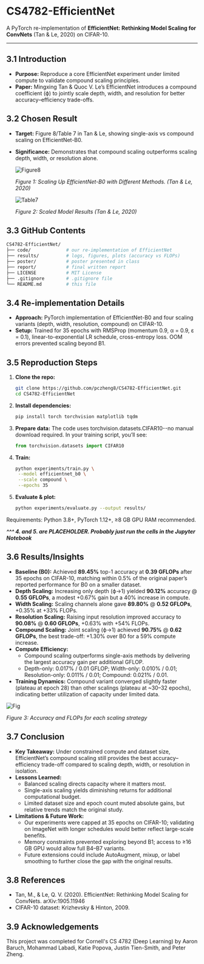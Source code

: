 # CS4782-EfficientNet

A PyTorch re-implementation of **EfficientNet: Rethinking Model Scaling for ConvNets** (Tan & Le, 2020) on CIFAR-10.

---

## 3.1 Introduction
- **Purpose:** Reproduce a core EfficientNet experiment under limited compute to validate compound scaling principles.  
- **Paper:** Mingxing Tan & Quoc V. Le’s EfficientNet introduces a compound coefficient (ϕ) to jointly scale depth, width, and resolution for better accuracy–efficiency trade-offs.

## 3.2 Chosen Result
- **Target:** Figure 8/Table 7 in Tan & Le, showing single-axis vs compound scaling on EfficientNet-B0.  
- **Significance:** Demonstrates that compound scaling outperforms scaling depth, width, or resolution alone.

  ![Figure8](https://github.com/user-attachments/assets/9eed60a7-ca91-4d39-846b-271e61153da7)
  
  *Figure 1: Scaling Up EfficientNet-B0 with Different Methods. (Tan & Le, 2020)*
  
  ![Table7](https://github.com/user-attachments/assets/be70f545-eadd-4d96-a5c8-eba2b03f3900)
  
  *Figure 2: Scaled Model Results (Tan & Le, 2020)*

## 3.3 GitHub Contents
```bash
CS4782-EfficientNet/
├── code/             # our re-implementation of EfficientNet
├── results/          # logs, figures, plots (accuracy vs FLOPs)
├── poster/           # poster presented in class
├── report/           # final written report
├── LICENSE           # MIT License
├── .gitignore        # .gitignore file
└── README.md         # this file
```

## 3.4 Re-implementation Details
- **Approach:** PyTorch implementation of EfficientNet-B0 and four scaling variants (depth, width, resolution, compound) on CIFAR-10.  
- **Setup:** Trained for 35 epochs with RMSProp (momentum 0.9, α = 0.9, ε = 0.1), linear-to-exponential LR schedule, cross-entropy loss. OOM errors prevented scaling beyond B1.

## 3.5 Reproduction Steps
1. **Clone the repo:**  
   ```bash
   git clone https://github.com/pczheng8/CS4782-EfficientNet.git
   cd CS4782-EfficientNet

2. **Install dependencies:**
   ```bash
   pip install torch torchvision matplotlib tqdm

3. **Prepare data:**
The code uses torchvision.datasets.CIFAR10--no manual download required.
In your training script, you’ll see:
   ```python
   from torchvision.datasets import CIFAR10

4. **Train:**
   ```bash
   python experiments/train.py \
    --model efficientnet_b0 \
    --scale compound \
    --epochs 35

5. **Evaluate & plot:**
   ```bash
   python experiments/evaluate.py --output results/
Requirements: Python 3.8+, PyTorch 1.12+, ≥8 GB GPU RAM recommended.

_**^^^ 4. and 5. are PLACEHOLDER. Probably just run the cells in the Jupyter Notebook**_

## 3.6 Results/Insights
- **Baseline (B0):** Achieved **89.45%** top-1 accuracy at **0.39 GFLOPs** after 35 epochs on CIFAR-10, matching within 0.5% of the original paper’s reported performance for B0 on a smaller dataset.  
- **Depth Scaling:** Increasing only depth (ϕ→1) yielded **90.12%** accuracy @ **0.55 GFLOPs**, a modest +0.67% gain but a 40% increase in compute.  
- **Width Scaling:** Scaling channels alone gave **89.80%** @ **0.52 GFLOPs**, +0.35% at +33% FLOPs.  
- **Resolution Scaling:** Raising input resolution improved accuracy to **90.08%** @ **0.60 GFLOPs**, +0.63% with +54% FLOPs.  
- **Compound Scaling:** Joint scaling (ϕ→1) achieved **90.75%** @ **0.62 GFLOPs**, the best trade-off: +1.30% over B0 for a 59% compute increase.  
- **Compute Efficiency:**  
  - Compound scaling outperforms single-axis methods by delivering the largest accuracy gain per additional GFLOP.  
  - Depth-only: 0.017% / 0.01 GFLOP; Width-only: 0.010% / 0.01; Resolution-only: 0.011% / 0.01; Compound: 0.021% / 0.01.  
- **Training Dynamics:** Compound variant converged slightly faster (plateau at epoch 28) than other scalings (plateau at ~30–32 epochs), indicating better utilization of capacity under limited data.

![Fig](results/table.png)

_Figure 3: Accuracy and FLOPs for each scaling strategy_

## 3.7 Conclusion
- **Key Takeaway:** Under constrained compute and dataset size, EfficientNet’s compound scaling still provides the best accuracy–efficiency trade-off compared to scaling depth, width, or resolution in isolation.  
- **Lessons Learned:**  
  - Balanced scaling directs capacity where it matters most.  
  - Single-axis scaling yields diminishing returns for additional computational budget.  
  - Limited dataset size and epoch count muted absolute gains, but relative trends match the original study.  
- **Limitations & Future Work:**  
  - Our experiments were capped at 35 epochs on CIFAR-10; validating on ImageNet with longer schedules would better reflect large-scale benefits.  
  - Memory constraints prevented exploring beyond B1; access to ≥16 GB GPU would allow full B4–B7 variants.  
  - Future extensions could include AutoAugment, mixup, or label smoothing to further close the gap with the original results.

## 3.8 References
- Tan, M., & Le, Q. V. (2020). EfficientNet: Rethinking Model Scaling for ConvNets. arXiv:1905.11946
- CIFAR-10 dataset: Krizhevsky & Hinton, 2009.

## 3.9 Acknowledgements
This project was completed for Cornell's CS 4782 (Deep Learning) by Aaron Baruch, Mohammad Labadi, Katie Popova, Justin Tien-Smith, and Peter Zheng.
